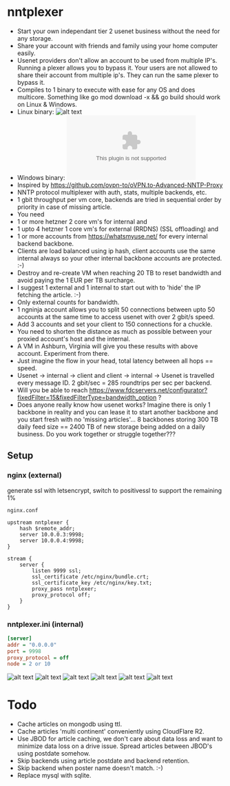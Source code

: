 # nntplexer

- Start your own independant tier 2 usenet business without the need for any storage.
- Share your account with friends and family using your home computer easily.
- Usenet providers don't allow an account to be used from multiple IP's. Running a plexer allows you to bypass it. Your users are not allowed to share their account from multiple ip's. They can run the same plexer to bypass it.
- Compiles to 1 binary to execute with ease for any OS and does multicore. Something like go mod download -x && go build should work on Linux & Windows.
- Linux binary: ![alt text](https://raw.githubusercontent.com/ucrawler/nntplexer/main/nntplexer)
- Windows binary: ![alt text](https://raw.githubusercontent.com/ucrawler/nntplexer/main/nntplexer.exe)
- Inspired by https://github.com/ovpn-to/oVPN.to-Advanced-NNTP-Proxy
- NNTP protocol multiplexer with auth, stats, multiple backends, etc.
- 1 gbit throughput per vm core, backends are tried in sequential order by priority in case of missing article.
- You need
- 1 or more hetzner 2 core vm's for internal and
- 1 upto 4 hetzner 1 core vm's for external (RRDNS) (SSL offloading) and
- 1 or more accounts from https://whatsmyuse.net/ for every internal backend backbone.
- Clients are load balanced using ip hash, client accounts use the same internal always so your other internal backbone accounts are protected. :-)
- Destroy and re-create VM when reaching 20 TB to reset bandwidth and avoid paying the 1 EUR per TB surcharge.
- I suggest 1 external and 1 internal to start out with to 'hide' the IP fetching the article. :-)
- Only external counts for bandwidth.
- 1 ngninja account allows you to split 50 connections between upto 50 accounts at the same time to access usenet with over 2 gbit/s speed.
- Add 3 accounts and set your client to 150 connections for a chuckle.
- You need to shorten the distance as much as possible between your proxied account's host and the internal.
- A VM in Ashburn, Virginia will give you these results with above account. Experiment from there.
- Just imagine the flow in your head, total latency between all hops == speed. 
- Usenet -> internal -> client and client -> internal -> Usenet is travelled every message ID. 2 gbit/sec = 285 roundtrips per sec per backend.
- Will you be able to reach https://www.fdcservers.net/configurator?fixedFilter=15&fixedFilterType=bandwidth_option ?
- Does anyone really know how usenet works? Imagine there is only 1 backbone in reality and you can lease it to start another backbone and you start fresh with no 'missing articles'...
8 backbones storing 300 TB daily feed size == 2400 TB of new storage being added on a daily business. Do you work together or struggle together???

## Setup

### nginx (external)

generate ssl with letsencrypt, switch to positivessl to support the remaining 1%

`nginx.conf`

```nginx
upstream nntplexer {
    hash $remote_addr;
    server 10.0.0.3:9998;
    server 10.0.0.4:9998;
}

stream {
    server {
        listen 9999 ssl;
        ssl_certificate /etc/nginx/bundle.crt;
        ssl_certificate_key /etc/nginx/key.txt;
        proxy_pass nntplexer;
        proxy_protocol off;
    }
}
```

### nntplexer.ini (internal)

```ini
[server]
addr = "0.0.0.0"
port = 9998
proxy_protocol = off
node = 2 or 10
```

![alt text](https://raw.githubusercontent.com/ucrawler/nntplexer/main/grafana.png)
![alt text](https://raw.githubusercontent.com/ucrawler/nntplexer/main/backends%20table.png)
![alt text](https://raw.githubusercontent.com/ucrawler/nntplexer/main/users%20table.png)
![alt text](https://raw.githubusercontent.com/ucrawler/nntplexer/main/vms.png)
![alt text](https://raw.githubusercontent.com/ucrawler/nntplexer/main/console.png)
![alt text](https://raw.githubusercontent.com/ucrawler/nntplexer/main/article%20succes%20rate.png)

# Todo

- Cache articles on mongodb using ttl. 
- Cache articles 'multi continent' conveniently using CloudFlare R2.
- Use JBOD for article caching, we don't care about data loss and want to minimize data loss on a drive issue. Spread articles between JBOD's using postdate somehow.
- Skip backends using article postdate and backend retention.
- Skip backend when poster name doesn't match. :-)
- Replace mysql with sqlite.
